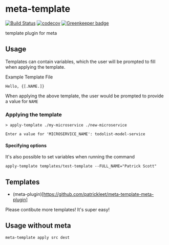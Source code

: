 # meta-template
[![Build Status](https://travis-ci.org/patrickleet/meta-template.svg?branch=master)](https://travis-ci.org/patrickleet/meta-template)
[![codecov](https://codecov.io/gh/patrickleet/meta-template/branch/master/graph/badge.svg)](https://codecov.io/gh/patrickleet/meta-template)
[![Greenkeeper badge](https://badges.greenkeeper.io/patrickleet/meta-template.svg)](https://greenkeeper.io/)

template plugin for meta

## Usage

Templates can contain variables, which the user will be prompted to fill when applying the template.

Example Template File
```
Hello, {[.NAME.]}
```

When applying the above template, the user would be prompted to provide a value for `NAME`

### Applying the template

```
> apply-template ./my-microservice ./new-microservice

Enter a value for 'MICROSERVICE_NAME': todolist-model-service
```

#### Specifying options
It's also possible to set variables when running the command
```
apply-template templates/test-template --FULL_NAME="Patrick Scott"
```


## Templates

* (meta-plugin)[https://github.com/patrickleet/meta-template-meta-plugin]

Please contibute more templates! It's super easy!

## Usage without meta

```
meta-template apply src dest
```